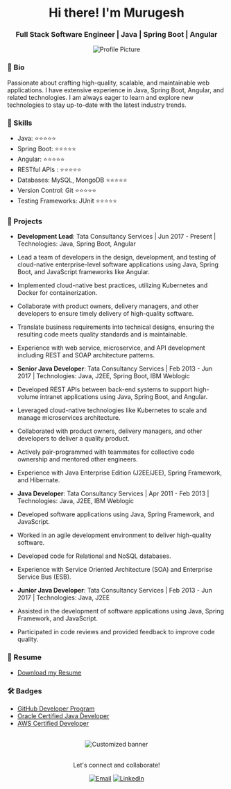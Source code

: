 <div align="center">
  <h1>Hi there! I'm Murugesh</h1>
  <h3>Full Stack Software Engineer | Java | Spring Boot | Angular</h3>
</div>

<div align="center">
  <img src="https://your-profile-picture-url" alt="Profile Picture">
</div>

### 📝 Bio
Passionate about crafting high-quality, scalable, and maintainable web applications. I have extensive experience in Java, Spring Boot, Angular, and related technologies. I am always eager to learn and explore new technologies to stay up-to-date with the latest industry trends.

### 🚀 Skills
- Java: ⭐⭐⭐⭐⭐
- Spring Boot: ⭐⭐⭐⭐⭐
- Angular: ⭐⭐⭐⭐⭐
- RESTful APIs : ⭐⭐⭐⭐⭐
- Databases: MySQL, MongoDB ⭐⭐⭐⭐⭐
- Version Control: Git ⭐⭐⭐⭐⭐
- Testing Frameworks: JUnit ⭐⭐⭐⭐⭐

### 🔨 Projects
- **Development Lead**: Tata Consultancy Services | Jun 2017 - Present | Technologies: Java, Spring Boot, Angular 
- Lead a team of developers in the design, development, and testing of cloud-native enterprise-level software applications using Java, Spring Boot, and JavaScript frameworks like Angular.
- Implemented cloud-native best practices, utilizing Kubernetes and Docker for containerization.
- Collaborate with product owners, delivery managers, and other developers to ensure timely delivery of high-quality software.
- Translate business requirements into technical designs, ensuring the resulting code meets quality standards and is maintainable.
- Experience with web service, microservice, and API development including REST and SOAP architecture patterns.
  
- **Senior Java Developer**: Tata Consultancy Services | Feb 2013 - Jun 2017 | Technologies: Java, J2EE, Spring Boot, IBM Weblogic 
- Developed REST APIs between back-end systems to support high-volume intranet applications using Java, Spring Boot, and Angular.
- Leveraged cloud-native technologies like Kubernetes to scale and manage microservices architecture.
- Collaborated with product owners, delivery managers, and other developers to deliver a quality product.
- Actively pair-programmed with teammates for collective code ownership and mentored other engineers.
- Experience with Java Enterprise Edition (J2EE/JEE), Spring Framework, and Hibernate.


- **Java Developer**: Tata Consultancy Services | Apr 2011 - Feb 2013 | Technologies: Java, J2EE, IBM Weblogic 
- Developed software applications using Java, Spring Framework, and JavaScript.
- Worked in an agile development environment to deliver high-quality software.
- Developed code for Relational and NoSQL databases.
- Experience with Service Oriented Architecture (SOA) and Enterprise Service Bus (ESB).


- **Junior Java Developer**: Tata Consultancy Services | Feb 2013 - Jun 2017 | Technologies: Java, J2EE
- Assisted in the development of software applications using Java, Spring Framework, and JavaScript.
- Participated in code reviews and provided feedback to improve code quality.

### 📄 Resume
- [Download my Resume](https://your-resume-link.com)

### 🛠️ Badges
- [GitHub Developer Program](https://developer.github.com/program/)
- [Oracle Certified Java Developer](https://education.oracle.com/java-certification)
- [AWS Certified Developer](https://aws.amazon.com/certification/)

</br>

<div align="center">
  <img src="https://your-customized-gif-or-image-url" alt="Customized banner">
</div>

</br>

<div align="center">
  <p>Let's connect and collaborate!</p>
  <a href="mailto:master4uall@gmail.com"><img src="https://img.shields.io/badge/Email-me-blue" alt="Email"></a>
  <a href="https://www.linkedin.com/in/murugeshkumar/"><img src="https://img.shields.io/badge/LinkedIn-Connect-blue" alt="LinkedIn"></a>
</div>
